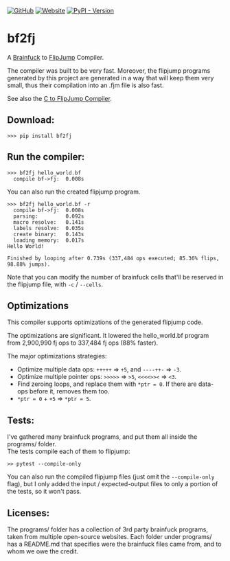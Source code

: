 [![GitHub](https://img.shields.io/github/license/tomhea/bf2fj)](LICENSE)
[![Website](https://img.shields.io/website?down_color=red&down_message=down&up_message=up&url=https%3A%2F%2Fesolangs.org%2Fwiki%2FFlipJump)](https://esolangs.org/wiki/FlipJump)
[![PyPI - Version](https://img.shields.io/pypi/v/bf2fj)](https://pypi.org/project/bf2fj/)

# bf2fj
A [Brainfuck](https://esolangs.org/wiki/Brainfuck) to [FlipJump](https://github.com/tomhea/flip-jump) Compiler.

The compiler was built to be very fast. Moreover, the flipjump programs generated by this project are generated in a way that will keep them very small, thus their compilation into an .fjm file is also fast. 

See also the [C to FlipJump Compiler](https://github.com/tomhea/c2fj).

## Download:
```
>>> pip install bf2fj
```

## Run the compiler:

```
>>> bf2fj hello_world.bf 
  compile bf->fj:  0.008s
```

You can also run the created flipjump program.
```
>>> bf2fj hello_world.bf -r
  compile bf->fj:  0.008s
  parsing:         0.092s
  macro resolve:   0.141s
  labels resolve:  0.035s
  create binary:   0.143s
  loading memory:  0.017s
Hello World!

Finished by looping after 0.739s (337,484 ops executed; 85.36% flips, 98.88% jumps).
```

Note that you can modify the number of brainfuck cells that'll be reserved in the flipjump file, with `-c` / `--cells`.

## Optimizations
This compiler supports optimizations of the generated flipjump code.  

The optimizations are significant. It lowered the hello_world.bf program from 2,900,990 fj ops to 337,484 fj ops (88% faster).

The major optimizations strategies:
- Optimize multiple data ops: `+++++` => `+5`, and `----++-` => `-3`.
- Optimize multiple pointer ops: `>>>>>` => `>5`, `<<<<>><` => `<3`.
- Find zeroing loops, and replace them with `*ptr = 0`. If there are data-ops before it, removes them too.
- `*ptr = 0` + `+5` => `*ptr = 5`.

## Tests:
I've gathered many brainfuck programs, and put them all inside the programs/ folder.  
The tests compile each of them to flipjump:
```
>> pytest --compile-only
```
You can also run the compiled flipjump files (just omit the `--compile-only` flag), but I only added the input / expected-output files to only a portion of the tests, so it won't pass.

## Licenses:
The programs/ folder has a collection of 3rd party brainfuck programs, taken from multiple open-source websites. Each folder under programs/ has a README.md that specifies were the brainfuck files came from, and to whom we owe the credit.
